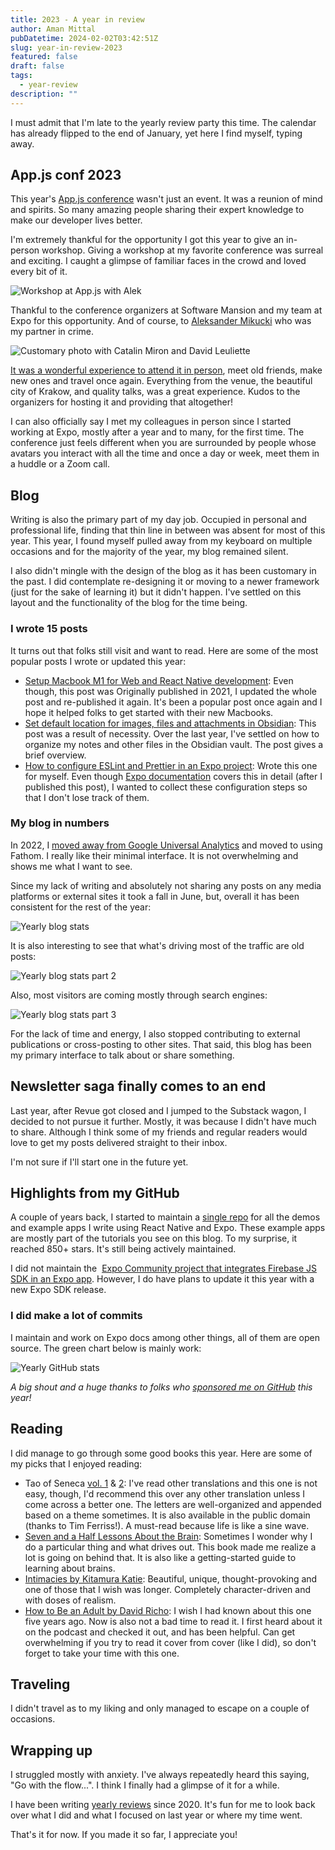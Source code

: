 ```yaml
---
title: 2023 - A year in review
author: Aman Mittal
pubDatetime: 2024-02-02T03:42:51Z
slug: year-in-review-2023
featured: false
draft: false
tags:
  - year-review
description: ""
---
```


I must admit that I'm late to the yearly review party this time. The calendar has already flipped to the end of January, yet here I find myself, typing away.

## App.js conf 2023

This year's [App.js conference](https://appjs.co/) wasn't just an event. It was a reunion of mind and spirits. So many amazing people sharing their expert knowledge to make our developer lives better.

I'm extremely thankful for the opportunity I got this year to give an in-person workshop. Giving a workshop at my favorite conference was surreal and exciting. I caught a glimpse of familiar faces in the crowd and loved every bit of it.

![Workshop at App.js with Alek](/images/year-2023/b0.jpeg)

Thankful to the conference organizers at Software Mansion and my team at Expo for this opportunity. And of course, to [Aleksander Mikucki](https://twitter.com/aleqsio) who was my partner in crime.

![Customary photo with Catalin Miron and David Leuliette](/images/year-2023/b12.jpeg)

[It was a wonderful experience to attend it in person](https://twitter.com/amanhimself/status/1535694759653740547), meet old friends, make new ones and travel once again. Everything from the venue, the beautiful city of Krakow, and quality talks, was a great experience. Kudos to the organizers for hosting it and providing that altogether!

I can also officially say I met my colleagues in person since I started working at Expo, mostly after a year and to many, for the first time. The conference just feels different when you are surrounded by people whose avatars you interact with all the time and once a day or week, meet them in a huddle or a Zoom call.

## Blog

Writing is also the primary part of my day job. Occupied in personal and professional life, finding that thin line in between was absent for most of this year. This year, I found myself pulled away from my keyboard on multiple occasions and for the majority of the year, my blog remained silent.

I also didn't mingle with the design of the blog as it has been customary in the past. I did contemplate re-designing it or moving to a newer framework (just for the sake of learning it) but it didn't happen. I've settled on this layout and the functionality of the blog for the time being.

### I wrote 15 posts

It turns out that folks still visit and want to read. Here are some of the most popular posts I wrote or updated this year:

- [Setup Macbook M1 for Web and React Native development](https://amanhimself.dev/blog/setup-macbook-m1/): Even though, this post was Originally published in 2021, I updated the whole post and re-published it again. It's been a popular post once again and I hope it helped folks to get started with their new Macbooks.
- [Set default location for images, files and attachments in Obsidian](https://amanhimself.dev/blog/set-default-folder-for-images-files-and-attachments-in-obsidian/): This post was a result of necessity. Over the last year, I've settled on how to organize my notes and other files in the Obsidian vault. The post gives a brief overview.
- [How to configure ESLint and Prettier in an Expo project](https://amanhimself.dev/blog/configure-eslint-prettier-expo-project/): Wrote this one for myself. Even though [Expo documentation](https://docs.expo.dev/guides/using-eslint/) covers this in detail (after I published this post), I wanted to collect these configuration steps so that I don't lose track of them.

### My blog in numbers

In 2022, I [moved away from Google Universal Analytics](https://amanhimself.dev/blog/year-in-review-2022/) and moved to using Fathom. I really like their minimal interface. It is not overwhelming and shows me what I want to see.

Since my lack of writing and absolutely not sharing any posts on any media platforms or external sites it took a fall in June, but, overall it has been consistent for the rest of the year:

![Yearly blog stats](/images/year-2023/b1.png)

It is also interesting to see that what's driving most of the traffic are old posts:

![Yearly blog stats part 2](/images/year-2023/b2.png)

Also, most visitors are coming mostly through search engines:

![Yearly blog stats part 3](/images/year-2023/b3.png)

For the lack of time and energy, I also stopped contributing to external publications or cross-posting to other sites. That said, this blog has been my primary interface to talk about or share something.

## Newsletter saga finally comes to an end

Last year, after Revue got closed and I jumped to the Substack wagon, I decided to not pursue it further. Mostly, it was because I didn't have much to share. Although I think some of my friends and regular readers would love to get my posts delivered straight to their inbox.

I'm not sure if I'll start one in the future yet.

## Highlights from my GitHub

A couple of years back, I started to maintain a [single repo](https://github.com/amandeepmittal/react-native-examples) for all the demos and example apps I write using React Native and Expo. These example apps are mostly part of the tutorials you see on this blog. To my surprise, it reached 850+ stars. It's still being actively maintained.

I did not maintain the  [Expo Community project that integrates Firebase JS SDK in an Expo app](https://github.com/expo-community/expo-firebase-starter). However, I do have plans to update it this year with a new Expo SDK release.

### I did make a lot of commits

I maintain and work on Expo docs among other things, all of them are open source. The green chart below is mainly work:

![Yearly GitHub stats](/images/year-2023/b4.png)

_A big shout and a huge thanks to folks who [sponsored me on GitHub](https://github.com/sponsors/amandeepmittal) this year!_

## Reading

I did manage to go through some good books this year. Here are some of my picks that I enjoyed reading:

- Tao of Seneca [vol. 1](https://www.goodreads.com/book/show/36130406-the-tao-of-seneca) & [2](https://www.goodreads.com/book/show/36130410-the-tao-of-seneca): I've read other translations and this one is not easy, though, I'd recommend this over any other translation unless I come across a better one. The letters are well-organized and appended based on a theme sometimes. It is also available in the public domain (thanks to Tim Ferriss!). A must-read because life is like a sine wave.
- [Seven and a Half Lessons About the Brain](https://www.goodreads.com/book/show/56319768-seven-and-a-half-lessons-about-the-brain): Sometimes I wonder why I do a particular thing and what drives out. This book made me realize a lot is going on behind that. It is also like a getting-started guide to learning about brains.
- [Intimacies by Kitamura Katie](https://www.goodreads.com/book/show/59539686-intimacies): Beautiful, unique, thought-provoking and one of those that I wish was longer. Completely character-driven and with doses of realism.
- [How to Be an Adult by David Richo](https://www.goodreads.com/book/show/978759.How_to_Be_an_Adult): I wish I had known about this one five years ago. Now is also not a bad time to read it. I first heard about it on the podcast and checked it out, and has been helpful. Can get overwhelming if you try to read it cover from cover (like I did), so don't forget to take your time with this one.

## Traveling

I didn't travel as to my liking and only managed to escape on a couple of occasions.

## Wrapping up

I struggled mostly with anxiety. I've always repeatedly heard this saying, "Go with the flow...". I think I finally had a glimpse of it for a while.

I have been writing [yearly reviews](https://amanhimself.dev/tags/year-review/) since 2020. It's fun for me to look back over what I did and what I focused on last year or where my time went.

That's it for now. If you made it so far, I appreciate you!
